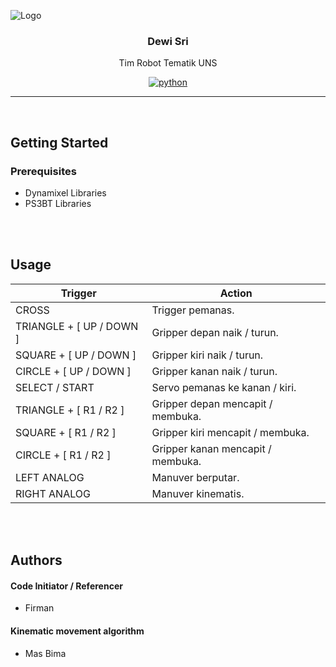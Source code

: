 ![Logo](https://github.com/firmanadiyuda/dewi-sri/blob/master/logo.png)

<span align="center">
 
### Dewi Sri

Tim Robot Tematik UNS

[![python](https://img.shields.io/badge/arduino-v1.8.10-blue?logo=arduino)](#)


</span>

---

<br>

## Getting Started

### Prerequisites
- Dynamixel Libraries
- PS3BT Libraries

<br><br>

## Usage

Trigger        | Action
------------   | -------------
CROSS | Trigger pemanas.
TRIANGLE + [ UP / DOWN ] | Gripper depan naik / turun.
SQUARE + [ UP / DOWN ] | Gripper kiri naik / turun.
CIRCLE + [ UP / DOWN ] | Gripper kanan naik / turun.
SELECT / START | Servo pemanas ke kanan / kiri.
TRIANGLE + [ R1 / R2 ] | Gripper depan mencapit / membuka.
SQUARE + [ R1 / R2 ] | Gripper kiri mencapit / membuka.
CIRCLE + [ R1 / R2 ] | Gripper kanan mencapit / membuka.
LEFT ANALOG | Manuver berputar.
RIGHT ANALOG | Manuver kinematis.

<br><br>

## Authors
#### Code Initiator / Referencer
- Firman
#### Kinematic movement algorithm
- Mas Bima
